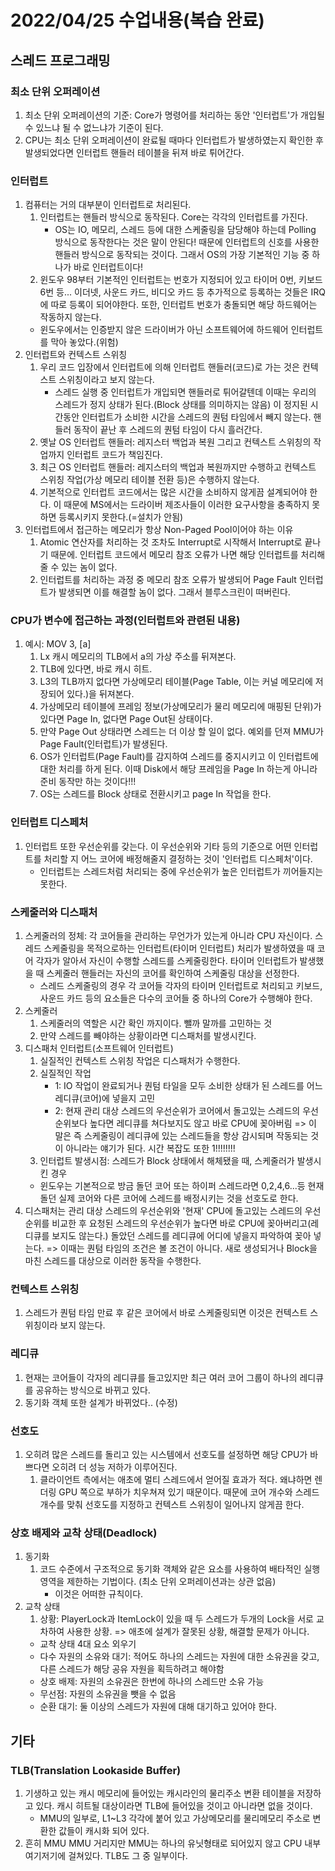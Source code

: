 # 2022/04/25 수업내용(복습 완료)
## 스레드 프로그래밍
### 최소 단위 오퍼레이션
1. 최소 단위 오퍼레이션의 기준: Core가 명령어를 처리하는 동안 '인터럽트'가 개입될 수 있느냐 될 수 없느냐가 기준이 된다.
2. CPU는 최소 단위 오퍼레이션이 완료될 때마다 인터럽트가 발생하였는지 확인한 후 발생되었다면 인터럽트 핸들러 테이블을 뒤져 바로 튀어간다.

### 인터럽트
1. 컴퓨터는 거의 대부분이 인터럽트로 처리된다.
    1) 인터럽트는 핸들러 방식으로 동작된다. Core는 각각의 인터럽트를 가진다.
        * OS는 IO, 메모리, 스레드 등에 대한 스케줄링을 담당해야 하는데 Polling 방식으로 동작한다는 것은 말이 안된다! 때문에 인터럽트의 신호를 사용한 핸들러 방식으로 동작되는 것이다. 그래서 OS의 가장 기본적인 기능 중 하나가 바로 인터럽트이다!
    2) 윈도우 98부터 기본적인 인터럽트는 번호가 지정되어 있고 타이머 0번, 키보드 6번 등... 이더넷, 사운드 카드, 비디오 카드 등 추가적으로 등록하는 것들은 IRQ에 따로 등록이 되어야한다. 또한, 인터럽트 번호가 충돌되면 해당 하드웨어는 작동하지 않는다.
    * 윈도우에서는 인증받지 않은 드라이버가 아닌 소프트웨어에 하드웨어 인터럽트를 막아 놓았다.(위험)
2. 인터럽트와 컨텍스트 스위칭
    1) 우리 코드 입장에서 인터럽트에 의해 인터럽트 핸들러(코드)로 가는 것은 컨텍스트 스위칭이라고 보지 않는다.
        * 스레드 실행 중 인터럽트가 개입되면 핸들러로 튀어갈텐데 이때는 우리의 스레드가 정지 상태가 된다.(Block 상태를 의미하지는 않음) 이 정지된 시간동안 인터럽트가 소비한 시간을 스레드의 퀀텀 타임에서 빼지 않는다. 핸들러 동작이 끝난 후 스레드의 퀀텀 타임이 다시 흘러간다.
    2) 옛날 OS 인터럽트 핸들러: 레지스터 백업과 복원 그리고 컨텍스트 스위칭의 작업까지 인터럽트 코드가 책임진다.
    3) 최근 OS 인터럽트 핸들러: 레지스터의 백업과 복원까지만 수행하고 컨텍스트 스위칭 작업(가상 메모리 테이블 전환 등)은 수행하지 않는다.
    4) 기본적으로 인터럽트 코드에서는 많은 시간을 소비하지 않게끔 설계되어야 한다. 이 때문에 MS에서는 드라이버 제조사들이 이러한 요구사항을 충족하지 못하면 등록시키지 못한다.(=설치가 안됨)
3. 인터럽트에서 접근하는 메모리가 항상 Non-Paged Pool이어야 하는 이유
    1) Atomic 연산자를 처리하는 것 조차도 Interrupt로 시작해서 Interrupt로 끝나기 때문에. 인터럽트 코드에서 메모리 참조 오류가 나면 해당 인터럽트를 처리해줄 수 있는 놈이 없다.
    2) 인터럽트를 처리하는 과정 중 메모리 참조 오류가 발생되어 Page Fault 인터럽트가 발생되면 이를 해결할 놈이 없다. 그래서 블루스크린이 떠버린다.

### CPU가 변수에 접근하는 과정(인터럽트와 관련된 내용)
1. 예시: MOV 3, [a]
    1) Lx 캐시 메모리의 TLB에서 a의 가상 주소를 뒤져본다. 
    2) TLB에 있다면, 바로 캐시 히트.
    3) L3의 TLB까지 없다면 가상메모리 테이블(Page Table, 이는 커널 메모리에 저장되어 있다.)을 뒤져본다.
    4) 가상메모리 테이블에 프레임 정보(가상메모리가 물리 메모리에 매핑된 단위)가 있다면 Page In, 없다면 Page Out된 상태이다.
    5) 만약 Page Out 상태라면 스레드는 더 이상 할 일이 없다. 예외를 던져 MMU가 Page Fault(인터럽트)가 발생된다.
    6) OS가 인터럽트(Page Fault)를 감지하여 스레드를 중지시키고 이 인터럽트에 대한 처리를 하게 된다. 이때 Disk에서 해당 프레임을 Page In 하는게 아니라 준비 동작만 하는 것이다!!!
    7) OS는 스레드를 Block 상태로 전환시키고 page In 작업을 한다.

### 인터럽트 디스페처
1. 인터럽트 또한 우선순위를 갖는다. 이 우선순위와 기타 등의 기준으로 어떤 인터럽트를 처리할 지 어느 코어에 배정해줄지 결정하는 것이 '인터럽트 디스페처'이다.
    * 인터럽트는 스레드처럼 처리되는 중에 우선순위가 높은 인터럽트가 끼어들지는 못한다.

### 스케줄러와 디스패처
1. 스케줄러의 정체: 각 코어들을 관리하는 무언가가 있는게 아니라 CPU 자신이다. 스레드 스케줄링을 목적으로하는 인터럽트(타이머 인터럽트) 처리가 발생하였을 때 코어 각자가 알아서 자신이 수행할 스레드를 스케줄링한다. 타이머 인터럽트가 발생했을 때 스케줄러 핸들러는 자신의 코어를 확인하여 스케줄링 대상을 선정한다.
    * 스레드 스케줄링의 경우 각 코어들 각자의 타이머 인터럽트로 처리되고 키보드, 사운드 카드 등의 요소들은 다수의 코어들 중 하나의 Core가 수행해야 한다. 
2. 스케줄러
    1) 스케줄러의 역할은 시간 확인 까지이다. 뺄까 말까를 고민하는 것
    2) 만약 스레드를 빼야하는 상황이라면 디스패처를 발생시킨다.
3. 디스패처 인터럽트(소프트웨어 인터럽트)
    1) 실질적인 컨텍스트 스위칭 작업은 디스패처가 수행한다.
    2) 실질적인 작업
        * 1: IO 작업이 완료되거나 퀀텀 타일을 모두 소비한 상태가 된 스레드를 어느 레디큐(코어)에 넣을지 고민
        * 2: 현재 관리 대상 스레드의 우선순위가 코어에서 돌고있는 스레드의 우선순위보다 높다면 레디큐를 쳐다보지도 않고 바로 CPU에 꽂아버림 => 이 말은 즉 스케줄링이 레디큐에 있는 스레드들을 항상 감시되며 작동되는 것이 아니라는 얘기가 된다. 시간 복잡도 또한 1!!!!!!!!
    3) 인터럽트 발생시점: 스레드가 Block 상태에서 해체됐을 때, 스케줄러가 발생시킨 경우
    * 윈도우는 기본적으로 방금 돌던 코어 또는 하이퍼 스레드라면 0,2,4,6...등 현재 돌던 실제 코어와 다른 코어에 스레드를 배정시키는 것을 선호도로 한다.
4. 디스패처는 관리 대상 스레드의 우선순위와 '현재' CPU에 돌고있는 스레드의 우선순위를 비교한 후 요청된 스레드의 우선순위가 높다면 바로 CPU에 꽂아버리고(레디큐를 보지도 않는다.) 돌았던 스레드를 레디큐에 어디에 넣을지 파악하여 꽂아 넣는다. => 이때는 퀀텀 타임의 조건은 볼 조건이 아니다. 새로 생성되거나 Block을 마친 스레드를 대상으로 이러한 동작을 수행한다.

### 컨텍스트 스위칭
1. 스레드가 퀀텀 타임 만료 후 같은 코어에서 바로 스케줄링되면 이것은 컨텍스트 스위칭이라 보지 않는다.

### 레디큐
1. 현재는 코어들이 각자의 레디큐를 들고있지만 최근 여러 코어 그룹이 하나의 레디큐를 공유하는 방식으로 바뀌고 있다.
2. 동기화 객체 또한 설계가 바뀌었다.. (수정)

### 선호도
1. 오히려 많은 스레드를 돌리고 있는 시스템에서 선호도를 설정하면 해당 CPU가 바쁘다면 오히려 더 성능 저하가 이루어진다.
    1) 클라이언트 측에서는 애초에 멀티 스레드에서 얻어질 효과가 적다. 왜냐하면 렌더링 GPU 쪽으로 부하가 치우쳐져 있기 때문이다. 때문에 코어 개수와 스레드 개수를 맞춰 선호도를 지정하고 컨텍스트 스위칭이 일어나지 않게끔 한다.

### 상호 배제와 교착 상태(Deadlock)
1. 동기화
    1) 코드 수준에서 구조적으로 동기화 객체와 같은 요소를 사용하여 배타적인 실행 영역을 제한하는 기법이다. (최소 단위 오퍼레이션과는 상관 없음)
        * 이것은 어떠한 규칙이다.
2. 교착 상태
    1) 상황: PlayerLock과 ItemLock이 있을 때 두 스레드가 두개의 Lock을 서로 교차하여 사용한 상황. => 애초에 설계가 잘못된 상황, 해결할 문제가 아니다.
    * 교착 상태 4대 요소 외우기
    * 다수 자원의 소유와 대기: 적어도 하나의 스레드는 자원에 대한 소유권을 갖고, 다른 스레드가 해당 공유 자원을 획득하려고 해야함
    * 상호 배제: 자원의 소유권은 한번에 하나의 스레드만 소유 가능
    * 무선점: 자원의 소유권을 뺏을 수 없음
    * 순환 대기: 둘 이상의 스레드가 자원에 대해 대기하고 있어야 한다.

## 기타
### TLB(Translation Lookaside Buffer)
1. 기생하고 있는 캐시 메모리에 들어있는 캐시라인의 물리주소 변환 테이블을 저장하고 있다. 캐시 히트될 대상이라면 TLB에 들어있을 것이고 아니라면 없을 것이다.
    * MMU의 일부로, L1~L3 각각에 붙어 있고 가상메모리를 물리메모리 주소로 변환한 값들이 캐시화 되어 있다.
2. 흔히 MMU MMU 거리지만 MMU는 하나의 유닛형태로 되어있지 않고 CPU 내부 여기저기에 걸쳐있다. TLB도 그 중 일부이다.
